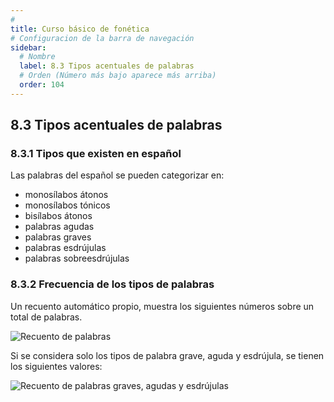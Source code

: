 ```yaml
---
# 
title: Curso básico de fonética
# Configuracion de la barra de navegación
sidebar:
  # Nombre
  label: 8.3 Tipos acentuales de palabras
  # Orden (Número más bajo aparece más arriba)
  order: 104
---
```

## 8.3 Tipos acentuales de palabras

### 8.3.1 Tipos que existen en español

Las palabras del español se pueden categorizar en:

- monosílabos átonos
- monosílabos tónicos
- bisílabos átonos
- palabras agudas
- palabras graves
- palabras esdrújulas
- palabras sobreesdrújulas

### 8.3.2 Frecuencia de los tipos de palabras

Un recuento automático propio, muestra los siguientes números sobre un total de palabras.

![Recuento de palabras](/imagenes/palabras_todos_los_tipos.png)

Si se considera solo los tipos de palabra grave, aguda y esdrújula, se tienen los siguientes valores:

![Recuento de palabras graves, agudas y esdrújulas](/imagenes/palabras_barras_GAES.png)

